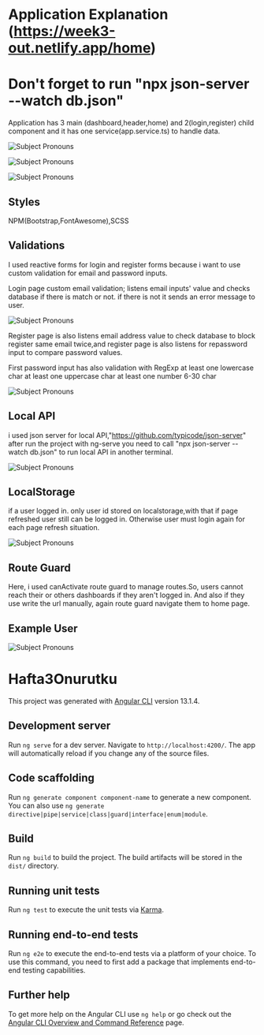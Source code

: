 # Application Explanation (https://week3-out.netlify.app/home)
# Don't forget to run "npx json-server --watch db.json"
Application has 3 main (dashboard,header,home) and 2(login,register) child component and it has one service(app.service.ts) to handle data.

<img
src='src/assets/LoginPage.jpg'
raw=true
alt='Subject Pronouns'
style='margin-right: 10px;'
/>

<img
src='src/assets/RegisterPage.jpg'
raw=true
alt='Subject Pronouns'
style='margin-right: 10px;'
/>

<img
src='src/assets/Dashboard.jpg'
raw=true
alt='Subject Pronouns'
style='margin-right: 10px;'
/>
## Styles
NPM(Bootstrap,FontAwesome),SCSS
## Validations
I used reactive forms for login and register forms because i want to use custom validation for email and password inputs.

Login page custom email validation; listens email inputs' value and checks database if there is match or not.
if there is not it sends an error message to user.

<img
src='src/assets/Login.jpg'
raw=true
alt='Subject Pronouns'
style='margin-right: 10px;'
/>

Register page is also listens email address value to check database to block register same email twice,and register page is also listens for repassword input to compare password values.

First password input has also validation with RegExp
at least one lowercase char
at least one uppercase char
at least one number
6-30 char

<img
src='src/assets/register.jpg'
raw=true
alt='Subject Pronouns'
style='margin-right: 10px;'
/>
## Local API
i used json server for local API,"https://github.com/typicode/json-server" after run the project with ng-serve you need to call "npx json-server --watch db.json" to run local API in another terminal.

<img
src='src/assets/jsonServer.jpg'
raw=true
alt='Subject Pronouns'
style='margin-right: 10px;'
/>
## LocalStorage
if a user logged in. only user id stored on localstorage,with that if page refreshed user still can be logged in. Otherwise user must login again for each page refresh situation.

<img
src='src/assets/localStorage.jpg'
raw=true
alt='Subject Pronouns'
style='margin-right: 10px;'
/>
## Route Guard
Here, i used canActivate route guard to manage routes.So, users cannot reach their or others dashboards if they aren't logged in.
And also if they use write the url manually, again route guard navigate them to home page.

## Example User

<img
src='src/assets/Example User.jpg'
raw=true
alt='Subject Pronouns'
style='margin-right: 10px;'
/>

# Hafta3Onurutku

This project was generated with [Angular CLI](https://github.com/angular/angular-cli) version 13.1.4.

## Development server

Run `ng serve` for a dev server. Navigate to `http://localhost:4200/`. The app will automatically reload if you change any of the source files.

## Code scaffolding

Run `ng generate component component-name` to generate a new component. You can also use `ng generate directive|pipe|service|class|guard|interface|enum|module`.

## Build

Run `ng build` to build the project. The build artifacts will be stored in the `dist/` directory.

## Running unit tests

Run `ng test` to execute the unit tests via [Karma](https://karma-runner.github.io).

## Running end-to-end tests

Run `ng e2e` to execute the end-to-end tests via a platform of your choice. To use this command, you need to first add a package that implements end-to-end testing capabilities.

## Further help

To get more help on the Angular CLI use `ng help` or go check out the [Angular CLI Overview and Command Reference](https://angular.io/cli) page.
